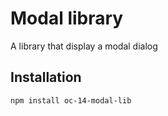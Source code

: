 # Modal library

A library that display a modal dialog 

## Installation

```
npm install oc-14-modal-lib
```
